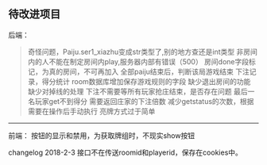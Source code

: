 ## 待改进项目
后端：
> 奇怪问题，Paiju.ser1_xiazhu变成str类型了,别的地方查还是int类型
非房间内的人不能在制定房间内play,服务器内部有错误（500）
房间done字段标记，为真的房间，不可再加入
全部paiju结束后，判断该局游戏结束
下注记录，得分统计
room数据库增加保存游戏规则的字段
缺少退出房间的功能
缺少对掉线的处理
下注不需要等所有玩家抢庄结束，是否存在问题
最后一名玩家get不到得分
需要返回庄家的下注倍数
减少getstatus的次数，根据需要在操作后手动执行
亮牌方式过于简单
---
前端：
按钮的显示和禁用，为获取牌组时，不现实show按钮

changelog
2018-2-3 接口不在传送roomid和playerid，保存在cookies中。